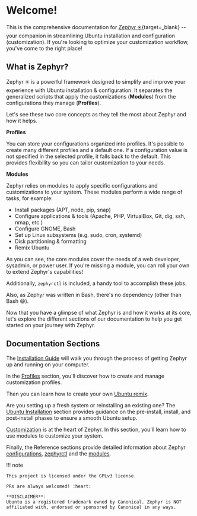 # Welcome!

This is the comprehensive documentation for [_Zephyr_ :eight_spoked_asterisk:](https://github.com/es-progress/zephyr){target=\_blank} -- your companion in streamlining Ubuntu installation and configuration (customization).
If you're looking to optimize your customization workflow, you've come to the right place!

## What is Zephyr?

Zephyr :eight_spoked_asterisk: is a powerful framework designed to simplify and improve your experience with Ubuntu installation & configuration.
It separates the generalized scripts that apply the customizations (**Modules**) from the configurations they manage (**Profiles**).

Let's see these two core concepts as they tell the most about Zephyr and how it helps.

**Profiles**

You can store your configurations organized into profiles.
It's possible to create many different profiles and a default one.
If a configuration value is not specified in the selected profile, it falls back to the default.
This provides flexibility so you can tailor customization to your needs.

**Modules**

Zephyr relies on modules to apply specific configurations and customizations to your system.
These modules perform a wide range of tasks, for example:

-   Install packages (APT, node, pip, snap)
-   Configure applications & tools (Apache, PHP, VirtualBox, Git, dig, ssh, nmap, etc.)
-   Configure GNOME, Bash
-   Set up Linux subsystems (e.g. sudo, cron, systemd)
-   Disk partitioning & formatting
-   Remix Ubuntu

As you can see, the core modules cover the needs of a web developer, sysadmin, or power user.
If you're missing a module, you can roll your own to extend Zephyr's capabilities!

Additionally, `zephyrctl` is included, a handy tool to accomplish these jobs.

Also, as Zephyr was written in Bash, there's no dependency (other than Bash :smile:).

Now that you have a glimpse of what Zephyr is and how it works at its core, let's explore the different sections of our documentation to help you get started on your journey with Zephyr.

## Documentation Sections

The [Installation Guide](install.md) will walk you through the process of getting Zephyr up and running on your computer.

In the [Profiles](profiles.md) section, you'll discover how to create and manage customization profiles.

Then you can learn how to create your own [Ubuntu remix](remix.md).

Are you setting up a fresh system or reinstalling an existing one?
The [Ubuntu Installation](ubuntu.md) section provides guidance on the pre-install, install, and post-install phases to ensure a smooth Ubuntu setup.

[Customization](customize.md) is at the heart of Zephyr.
In this section, you'll learn how to use modules to customize your system.

Finally, the Reference sections provide detailed information about Zephyr [configurations](reference/configs.md), [zephyrctl](reference/zephyrctl.md) and the [modules](reference/modules.md).

!!! note

    This project is licensed under the GPLv3 license.

    PRs are always welcomed! :heart:

    **DISCLAIMER**:
    Ubuntu is a registered trademark owned by Canonical. Zephyr is NOT affiliated with, endorsed or sponsored by Canonical in any ways.

